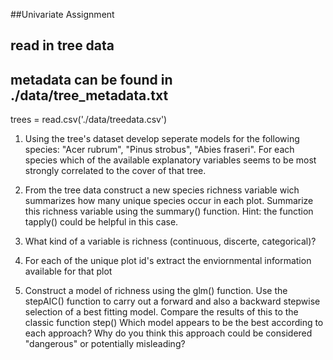 

##Univariate Assignment

## read in tree data
## metadata can be found in ./data/tree_metadata.txt
trees = read.csv('./data/treedata.csv')

1) Using the tree's dataset develop seperate models for the following species:
"Acer rubrum", "Pinus strobus", "Abies fraseri". For each species which of the 
available explanatory variables seems to be most strongly correlated to the 
cover of that tree. 

2) From the tree data construct a new species richness variable wich summarizes
how many unique species occur in each plot. Summarize this richness variable 
using the summary() function. Hint: the function tapply() could be helpful
in this case.

3) What kind of a variable is richness (continuous, discerte, categorical)?

4) For each of the unique plot id's extract the enviornmental information 
available for that plot

5) Construct a model of richness using the glm() function. Use the stepAIC()
function to carry out a forward and also a backward stepwise selection of a 
best fitting model. Compare the results of this to the classic function step()
Which model appears to be the best according to each approach? 
Why do you think this approach could be considered "dangerous" or potentially 
misleading?

